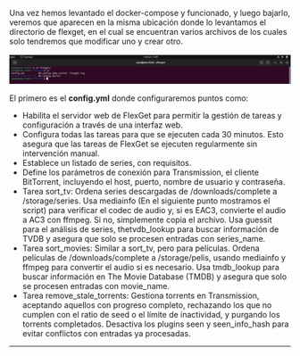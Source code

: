 Una vez hemos levantado el docker-compose y funcionado, y luego bajarlo, veremos que aparecen en la misma ubicación donde lo levantamos el directorio de flexget, en el cual se encuentran varios archivos de los cuales solo tendremos que modificar uno y crear otro. 

![](/IMG/31.PNG)

El primero es el **config.yml** donde configuraremos puntos como:

  - Habilita el servidor web de FlexGet para permitir la gestión de tareas y configuración a través de una interfaz web.
  - Configura todas las tareas para que se ejecuten cada 30 minutos. Esto asegura que las tareas de FlexGet se ejecuten regularmente sin intervención manual.
  - Establece un listado de series, con requisitos.
  - Define los parámetros de conexión para Transmission, el cliente BitTorrent, incluyendo el host, puerto, nombre de usuario y contraseña.
  - Tarea sort_tv: Ordena series descargadas de /downloads/complete a /storage/series. Usa mediainfo (En el siguiente punto mostramos el script) para verificar el codec de audio y, si es EAC3, convierte el audio a AC3 con ffmpeg. Si no, simplemente copia el archivo. Usa guessit para el análisis de series, thetvdb_lookup para buscar información de TVDB y asegura que solo se procesen entradas con series_name.
  - Tarea sort_movies: Similar a sort_tv, pero para películas. Ordena películas de /downloads/complete a /storage/pelis, usando mediainfo y ffmpeg para convertir el audio si es necesario. Usa tmdb_lookup para buscar información en The Movie Database (TMDB) y asegura que solo se procesen entradas con movie_name.
  - Tarea remove_stale_torrents: Gestiona torrents en Transmission, aceptando aquellos con progreso completo, rechazando los que no cumplen con el ratio de seed o el límite de inactividad, y purgando los torrents completados. Desactiva los plugins seen y seen_info_hash para evitar conflictos con entradas ya procesadas.

---

